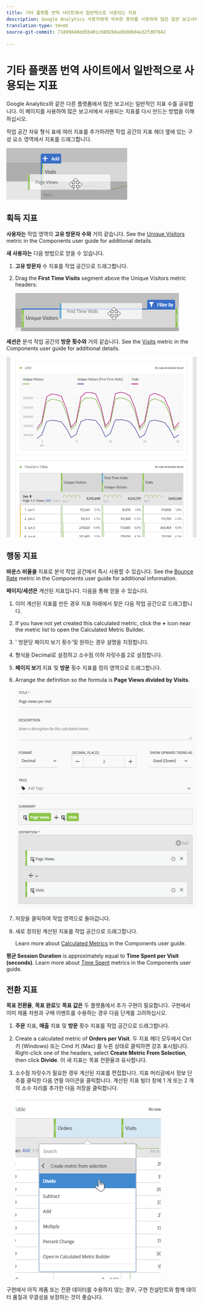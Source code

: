```yaml
---
title: 기타 플랫폼 번역 사이트에서 일반적으로 사용되는 지표
description: Google Analytics 사용자에게 익숙한 용어를 사용하여 많은 일반 보고서에 대한 지표 데이터를 가져오는 방법을 이해합니다.
translation-type: tm+mt
source-git-commit: 71899840dd5b401c6892b6ad5088d4a32fd07042

---
```



# 기타 플랫폼 번역 사이트에서 일반적으로 사용되는 지표

Google Analytics와 같은 다른 플랫폼에서 많은 보고서는 일반적인 지표 수를 공유합니다. 이 페이지를 사용하여 많은 보고서에서 사용되는 지표를 다시 만드는 방법을 이해하십시오.

작업 공간 자유 형식 표에 여러 지표를 추가하려면 작업 공간의 지표 헤더 옆에 있는 구성 요소 영역에서 지표를 드래그합니다.

![추가 지표](../assets/new_metric.png)

## 획득 지표

**사용자는** 작업 영역의 **고유 방문자 수와** 거의 같습니다. See the [Unique Visitors](../../../components/c-variables/c-metrics/metrics-unique-visitors.md) metric in the Components user guide for additional details.

**새 사용자는** 다음 방법으로 얻을 수 있습니다.

1. **고유 방문자** 수 지표를 작업 공간으로 드래그합니다.
2. Drag the **First Time Visits** segment above the Unique Visitors metric headers:

   ![최초 방문](../assets/first_time_visits.png)

**세션은** 분석 작업 공간의 **방문 횟수와** 거의 같습니다. See the [Visits](../../../components/c-variables/c-metrics/metrics-visit.md) metric in the Components user guide for additional details.

![획득 지표](../assets/acquisition_metrics.png)

## 행동 지표

**바운스 비율을** 지표로 분석 작업 공간에서 즉시 사용할 수 있습니다. See the [Bounce Rate](../../../components/c-variables/c-metrics/metrics-bounce-rate.md) metric in the Components user guide for additional information.

**페이지/세션은** 계산된 지표입니다. 다음을 통해 얻을 수 있습니다.

1. 이미 계산된 지표를 만든 경우 지표 아래에서 찾은 다음 작업 공간으로 드래그합니다.
2. If you have not yet created this calculated metric, click the **+** icon near the metric list to open the Calculated Metric Builder.
3. ' 방문당 페이지 보기 횟수'및 원하는 경우 설명을 지정합니다.
4. 형식을 Decimal로 설정하고 소수점 이하 자릿수를 2로 설정합니다.
5. **페이지 보기** 지표 및 **방문** 횟수 지표를 정의 영역으로 드래그합니다.
6. Arrange the definition so the formula is **Page Views divided by Visits**.

   ![방문당 페이지 보기 횟수](../assets/page_views_per_visit.png)

7. 저장을 클릭하여 작업 영역으로 돌아갑니다.
8. 새로 정의된 계산된 지표를 작업 공간으로 드래그합니다.

   Learn more about [Calculated Metrics](../../../components/c-variables/c-metrics/calculated-metric.md) in the Components user guide.

**평균 Session Duration** is approximately equal to **Time Spent per Visit (seconds)**. Learn more about [Time Spent](../../../components/c-variables/c-metrics/metrics-time-spent.md) metrics in the Components user guide.

## 전환 지표

**목표 전환율**, **목표 완료**&#x200B;및 **목표 값은** 두 플랫폼에서 추가 구현이 필요합니다. 구현에서 이미 제품 차원과 구매 이벤트를 수용하는 경우 다음 단계를 고려하십시오.

1. **주문** 지표, **매출** 지표 및 **방문** 횟수 지표를 작업 공간으로 드래그합니다.
1. Create a calculated metric of **Orders per Visit**. 두 지표 헤더 모두에서 Ctrl 키 (Windows) 또는 Cmd 키 (Mac) 를 누른 상태로 클릭하면 강조 표시됩니다. Right-click one of the headers, select **Create Metric From Selection**, then click **Divide**. 이 새 지표는 목표 전환율과 유사합니다.
1. 소수점 자릿수가 필요한 경우 계산된 지표를 편집합니다. 지표 머리글에서 정보 단추를 클릭한 다음 연필 아이콘을 클릭합니다. 계산된 지표 빌더 창에 1 개 또는 2 개의 소수 자리를 추가한 다음 저장을 클릭합니다.

   ![방문당 주문 수](../assets/orders_per_visit.png)

구현에서 아직 제품 또는 전환 데이터를 수용하지 않는 경우, 구현 컨설턴트와 함께 데이터 품질과 무결성을 보장하는 것이 좋습니다.
